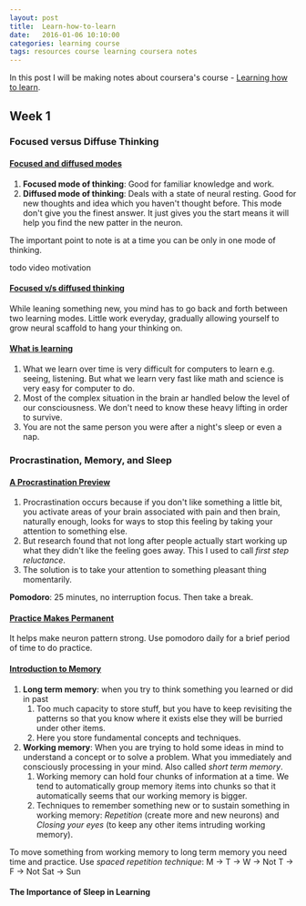 ```yaml
---
layout: post
title:  Learn-how-to-learn
date:   2016-01-06 10:10:00
categories: learning course
tags: resources course learning coursera notes
---
```


In this post I will be making notes about coursera's course - [Learning how to learn](https://www.coursera.org/learn/learning-how-to-learn/).

## Week 1

### Focused versus Diffuse Thinking

#### [Focused and diffused modes](https://www.coursera.org/learn/learning-how-to-learn/lecture/75EsZ/introduction-to-the-focused-and-diffuse-modes)

1. **Focused mode of thinking**: Good for familiar knowledge and work.
2. **Diffused mode of thinking**: Deals with a state of neural resting. Good for new thoughts and idea which you haven't thought before. This mode don't give you the finest answer. It just gives you the start means it will help you find the new patter in the neuron.

The important point to note is at a time you can be only in one mode of thinking.

todo video motivation

#### [Focused v/s diffused thinking](https://www.coursera.org/learn/learning-how-to-learn/lecture/GVacn/using-the-focused-and-diffuse-modes-or-a-little-dali-will-do-you)

While leaning something new, you mind has to go back and forth between two learning modes. Little work everyday, gradually allowing yourself to grow neural scaffold to hang your thinking on.

#### [What is learning](https://www.coursera.org/learn/learning-how-to-learn/lecture/7iJVR/what-is-learning)

1. What we learn over time is very difficult for computers to learn e.g. seeing, listening. But what we learn very fast like math and science is very easy for computer to do.
2. Most of the complex situation in the brain ar handled below the level of our consciousness. We don't need to know these heavy lifting in order to survive.
3. You are not the same person you were after a night's sleep or even a nap.

### Procrastination, Memory, and Sleep

#### [A Procrastination Preview](https://www.coursera.org/learn/learning-how-to-learn/lecture/Dci3o/a-procrastination-preview)
1. Procrastination occurs because if you don't like something a little bit, you activate areas of your brain associated with pain and then brain, naturally enough, looks for ways to stop this feeling by taking your attention to something else.
2. But research found that not long after people actually start working up what they didn't like the feeling goes away. This I used to call _first step reluctance_.
3. The solution is to take your attention to something pleasant thing momentarily. 

**Pomodoro**: 
25 minutes, no interruption focus. Then take a break.

#### [Practice Makes Permanent](https://www.coursera.org/learn/learning-how-to-learn/lecture/3YLAF/practice-makes-permanent)
It helps make neuron pattern strong. Use pomodoro daily for a brief period of time to do practice.
 
#### [Introduction to Memory](https://www.coursera.org/learn/learning-how-to-learn/lecture/X7E9r/introduction-to-memory)

1. **Long term memory**: when you try to think something you learned or did in past
    1. Too much capacity to store stuff, but you have to keep revisiting the patterns so that you know where it exists else they will be burried under other items.
    2. Here you store fundamental concepts and techniques. 
2. **Working memory**: When you are trying to hold some ideas in mind to understand a concept or to solve a problem. What you immediately and consciously processing in your mind. Also called _short term memory_.
    1. Working memory can hold four chunks of information at a time. We tend to automatically group memory items into chunks so that it automatically seems that our working memory is bigger.
    2. Techniques to remember something new or to sustain something in working memory: _Repetition_ (create more and new neurons) and _Closing your eyes_ (to keep any other items intruding working memory).

To move something from working memory to long term memory you need time and practice. Use *spaced repetition technique*:
M -> T -> W -> Not T -> F -> Not Sat -> Sun

#### The Importance of Sleep in Learning
